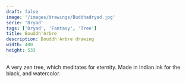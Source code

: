 ```yaml
---
draft: false
image: '/images/drawings/Buddhadryad.jpg'
serie: 'Dryad'
tags: ['Dryad', 'Fantasy', 'Tree']
title: Bouddh'Arbre
description: Bouddh'Arbre drawing
width: 400
height: 533
---
```


A very zen tree, which meditates for eternity. Made in Indian ink for the black, and watercolor.
